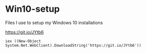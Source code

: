 # Win10-setup
Files I use to setup my Windows 10 installations

https://git.io/JYtb6

    iex ((New-Object System.Net.WebClient).DownloadString('https://git.io/JYtb6'))
